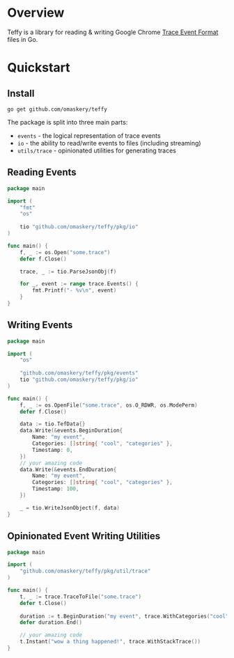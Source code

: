 
# Overview

Teffy is a library for reading & writing Google Chrome [Trace Event Format](https://docs.google.com/document/d/1CvAClvFfyA5R-PhYUmn5OOQtYMH4h6I0nSsKchNAySU/preview) files in Go.

# Quickstart

## Install

`go get github.com/omaskery/teffy`

The package is split into three main parts:
 * `events` - the logical representation of trace events
 * `io` - the ability to read/write events to files (including streaming)
 * `utils/trace` - opinionated utilities for generating traces

## Reading Events

```go
package main

import (
    "fmt"
    "os"
    
    tio "github.com/omaskery/teffy/pkg/io"
)

func main() {
    f, _ := os.Open("some.trace")
    defer f.Close()

    trace, _ := tio.ParseJsonObj(f)

    for _, event := range trace.Events() {
        fmt.Printf("- %v\n", event)
    }
}
```

## Writing Events

```go
package main

import (
    "os"
    
    "github.com/omaskery/teffy/pkg/events"
    tio "github.com/omaskery/teffy/pkg/io"
)

func main() {
    f, _ := os.OpenFile("some.trace", os.O_RDWR, os.ModePerm)
    defer f.Close()

    data := tio.TefData{}
    data.Write(&events.BeginDuration{
        Name: "my event",
        Categories: []string{ "cool", "categories" },
        Timestamp: 0,
    })
    // your amazing code
    data.Write(&events.EndDuration{
        Name: "my event",
        Categories: []string{ "cool", "categories" },
        Timestamp: 100,
    })

    _ = tio.WriteJsonObject(f, data)
}
```

## Opinionated Event Writing Utilities

```go
package main

import (
    "github.com/omaskery/teffy/pkg/util/trace"
)

func main() {
    t, _ := trace.TraceToFile("some.trace")
    defer t.Close()
    
    duration := t.BeginDuration("my event", trace.WithCategories("cool", "categories"))
    defer duration.End()

    // your amazing code
    t.Instant("wow a thing happened!", trace.WithStackTrace())
}
```
